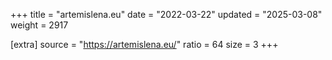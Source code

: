 +++
title = "artemislena.eu"
date = "2022-03-22"
updated = "2025-03-08"
weight = 2917

[extra]
source = "https://artemislena.eu/"
ratio = 64
size = 3
+++
